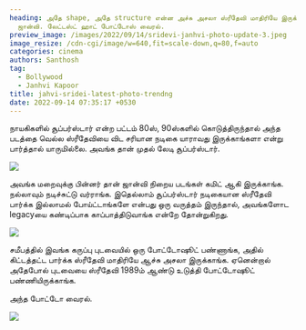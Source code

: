 ```yaml
---
heading: அதே shape, அதே structure என்ன அச்சு அசலா ஸ்ரீதேவி மாதிரியே இருக்காங்க
  ஜான்வி. லேட்டஸ்ட் ஹாட் போட்டோஸ் வைரல்.
preview_image: /images/2022/09/14/sridevi-janhvi-photo-update-3.jpeg
image_resize: /cdn-cgi/image/w=640,fit=scale-down,q=80,f=auto
categories: cinema
authors: Santhosh
tag:
  - Bollywood
  - Janhvi Kapoor
title: jahvi-sridei-latest-photo-trendng
date: 2022-09-14 07:35:17 +0530
---
```



நாயகிகளில் சூப்பர்ஸ்டார் என்ற பட்டம் 80ஸ், 90ஸ்களில் கொடுத்திருந்தால் அந்த படத்தை வெல்ல ஸ்ரீதேவியை விட சரியான நடிகை யாராவது இருக்காங்களா என்று பார்த்தால்  யாருமில்லை. அவங்க தான் முதல் லேடி சூப்பர்ஸ்டார்.

![](/images/2022/09/14/sridevi-janhvi-photo-update-1.jpeg)

அவங்க மறைவுக்கு பின்னர் தான் ஜான்வி நிறைய படங்கள் கமிட் ஆகி இருக்காங்க. நல்லாவும் நடிச்சுட்டு வர்ராங்க. இதெல்லாம் சூப்பர்ஸ்டார் நடிகையான ஸ்ரீதேவி பார்க்க இல்லாமல் போய்ட்டாங்களே என்பது ஒரு வருத்தம் இருந்தால், அவங்களோட legacyயை கண்டிப்பாக காப்பாத்திடுவாங்க என்றே தோன்றுகிறது.

![](/images/2022/09/14/sridevi-janhvi-photo-update-2.jpeg)

சமீபத்தில் இவங்க கருப்பு புடவையில் ஒரு போட்டோஷூட் பண்ணாங்க, அதில் கிட்டத்தட்ட பார்க்க ஸ்ரீதேவி மாதிரியே ஆச்சு அசலா இருக்காங்க. ஏனென்றால் அதேபோல் புடவையை ஸ்ரீதேவி 1989ம் ஆண்டு உடுத்தி போட்டோஷூட் பண்ணியிருக்காங்க.

அந்த போட்டோ வைரல்.

![](/images/2022/09/14/sridevi-janhvi-photo-update.jpeg)